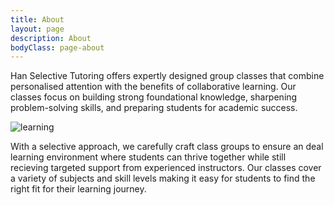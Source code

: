 ```yaml
---
title: About
layout: page
description: About
bodyClass: page-about
---
```


Han Selective Tutoring offers expertly designed group classes that combine personalised attention with the benefits of collaborative learning. Our classes focus on building strong foundational knowledge, sharpening problem-solving skills, and preparing students for academic success.

![learning](/images/learning.png)

With a selective approach, we carefully craft class groups to ensure an deal learning environment where students can thrive together while still recieving targeted support from experienced instructors. Our classes cover a variety of subjects and skill levels making it easy for students to find the right fit for their learning journey. 


